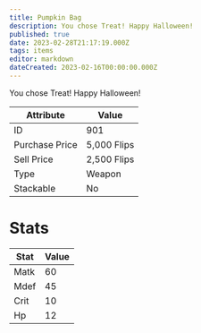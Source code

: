 ```yaml
---
title: Pumpkin Bag
description: You chose Treat! Happy Halloween!
published: true
date: 2023-02-28T21:17:19.000Z
tags: items
editor: markdown
dateCreated: 2023-02-16T00:00:00.000Z
---
```


You chose Treat! Happy Halloween!

|Attribute|Value|
|-|-|
|ID|901|
|Purchase Price|5,000 Flips|
|Sell Price|2,500 Flips|
|Type|Weapon|
|Stackable|No|

# Stats
|Stat|Value|
|-|-|
|Matk|60|
|Mdef|45|
|Crit|10|
|Hp|12|
